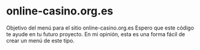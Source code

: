 # online-casino.org.es
Objetivo del menú para el sitio online-casino.org.es
Espero que este código te ayude en tu futuro proyecto. En mi opinión, esta es una forma fácil de crear un menú de este tipo.
